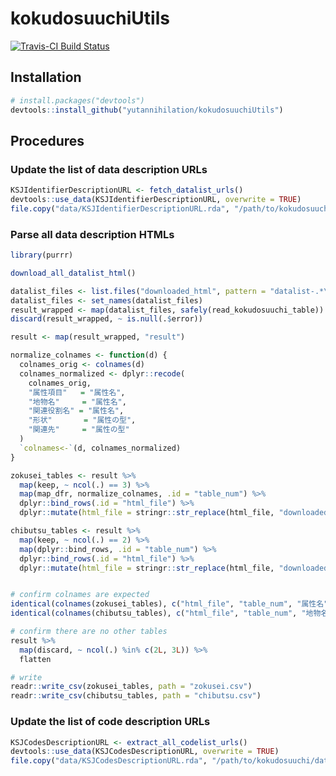 # kokudosuuchiUtils

[![Travis-CI Build Status](https://travis-ci.org/yutannihilation/kokudosuuchiUtils.svg?branch=master)](https://travis-ci.org/yutannihilation/kokudosuuchiUtils)

## Installation

``` r
# install.packages("devtools")
devtools::install_github("yutannihilation/kokudosuuchiUtils")
```
## Procedures

### Update the list of data description URLs

```r
KSJIdentifierDescriptionURL <- fetch_datalist_urls()
devtools::use_data(KSJIdentifierDescriptionURL, overwrite = TRUE)
file.copy("data/KSJIdentifierDescriptionURL.rda", "/path/to/kokudosuuchi/data/", overwrite = TRUE)
```

### Parse all data description HTMLs

```r
library(purrr)

download_all_datalist_html()

datalist_files <- list.files("downloaded_html", pattern = "datalist-.*\\.html", full.names = TRUE)
datalist_files <- set_names(datalist_files)
result_wrapped <- map(datalist_files, safely(read_kokudosuuchi_table))
discard(result_wrapped, ~ is.null(.$error))

result <- map(result_wrapped, "result")

normalize_colnames <- function(d) {
  colnames_orig <- colnames(d)
  colnames_normalized <- dplyr::recode(
    colnames_orig,
    "属性項目"   = "属性名",
    "地物名"     = "属性名",
    "関連役割名" = "属性名",
    "形状"       = "属性の型",
    "関連先"     = "属性の型"
  )
  `colnames<-`(d, colnames_normalized)
}

zokusei_tables <- result %>%
  map(keep, ~ ncol(.) == 3) %>%
  map(map_dfr, normalize_colnames, .id = "table_num") %>%
  dplyr::bind_rows(.id = "html_file") %>%
  dplyr::mutate(html_file = stringr::str_replace(html_file, "downloaded_html/datalist-", ""))

chibutsu_tables <- result %>%
  map(keep, ~ ncol(.) == 2) %>%
  map(dplyr::bind_rows, .id = "table_num") %>%
  dplyr::bind_rows(.id = "html_file") %>%
  dplyr::mutate(html_file = stringr::str_replace(html_file, "downloaded_html/datalist-", ""))


# confirm colnames are expected
identical(colnames(zokusei_tables), c("html_file", "table_num", "属性名", "説明", "属性の型"))
identical(colnames(chibutsu_tables), c("html_file", "table_num", "地物名", "説明"))

# confirm there are no other tables
result %>%
  map(discard, ~ ncol(.) %in% c(2L, 3L)) %>% 
  flatten

# write
readr::write_csv(zokusei_tables, path = "zokusei.csv")
readr::write_csv(chibutsu_tables, path = "chibutsu.csv")
```

### Update the list of code description URLs

```r
KSJCodesDescriptionURL <- extract_all_codelist_urls()
devtools::use_data(KSJCodesDescriptionURL, overwrite = TRUE)
file.copy("data/KSJCodesDescriptionURL.rda", "/path/to/kokudosuuchi/data/", overwrite = TRUE)
```
